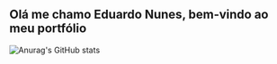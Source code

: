 ## Olá me chamo Eduardo Nunes, bem-vindo ao meu portfólio 
![Anurag's GitHub stats](https://github-readme-stats.vercel.app/api?username=edununexx&theme=github_dark&show_icons=true)
